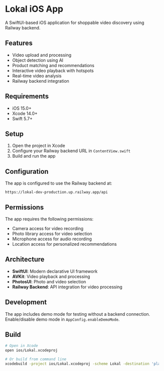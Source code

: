 # Lokal iOS App

A SwiftUI-based iOS application for shoppable video discovery using Railway backend.

## Features

- Video upload and processing
- Object detection using AI
- Product matching and recommendations
- Interactive video playback with hotspots
- Real-time video analysis
- Railway backend integration

## Requirements

- iOS 15.0+
- Xcode 14.0+
- Swift 5.7+

## Setup

1. Open the project in Xcode
2. Configure your Railway backend URL in `ContentView.swift`
3. Build and run the app

## Configuration

The app is configured to use the Railway backend at:
```
https://lokal-dev-production.up.railway.app/api
```

## Permissions

The app requires the following permissions:
- Camera access for video recording
- Photo library access for video selection
- Microphone access for audio recording
- Location access for personalized recommendations

## Architecture

- **SwiftUI**: Modern declarative UI framework
- **AVKit**: Video playback and processing
- **PhotosUI**: Photo and video selection
- **Railway Backend**: API integration for video processing

## Development

The app includes demo mode for testing without a backend connection. Enable/disable demo mode in `AppConfig.enableDemoMode`.

## Build

```bash
# Open in Xcode
open ios/Lokal.xcodeproj

# Or build from command line
xcodebuild -project ios/Lokal.xcodeproj -scheme Lokal -destination 'platform=iOS Simulator,name=iPhone 14'
``` 
